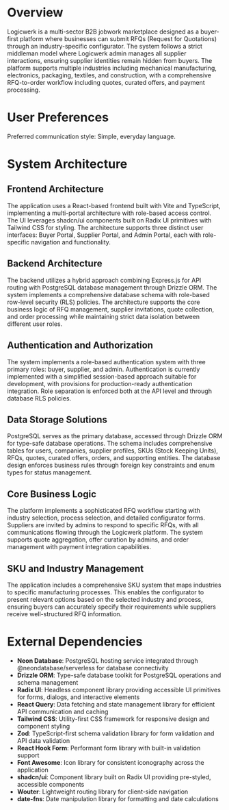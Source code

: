 # Overview

Logicwerk is a multi-sector B2B jobwork marketplace designed as a buyer-first platform where businesses can submit RFQs (Request for Quotations) through an industry-specific configurator. The system follows a strict middleman model where Logicwerk admin manages all supplier interactions, ensuring supplier identities remain hidden from buyers. The platform supports multiple industries including mechanical manufacturing, electronics, packaging, textiles, and construction, with a comprehensive RFQ-to-order workflow including quotes, curated offers, and payment processing.

# User Preferences

Preferred communication style: Simple, everyday language.

# System Architecture

## Frontend Architecture
The application uses a React-based frontend built with Vite and TypeScript, implementing a multi-portal architecture with role-based access control. The UI leverages shadcn/ui components built on Radix UI primitives with Tailwind CSS for styling. The architecture supports three distinct user interfaces: Buyer Portal, Supplier Portal, and Admin Portal, each with role-specific navigation and functionality.

## Backend Architecture
The backend utilizes a hybrid approach combining Express.js for API routing with PostgreSQL database management through Drizzle ORM. The system implements a comprehensive database schema with role-based row-level security (RLS) policies. The architecture supports the core business logic of RFQ management, supplier invitations, quote collection, and order processing while maintaining strict data isolation between different user roles.

## Authentication and Authorization
The system implements a role-based authentication system with three primary roles: buyer, supplier, and admin. Authentication is currently implemented with a simplified session-based approach suitable for development, with provisions for production-ready authentication integration. Role separation is enforced both at the API level and through database RLS policies.

## Data Storage Solutions
PostgreSQL serves as the primary database, accessed through Drizzle ORM for type-safe database operations. The schema includes comprehensive tables for users, companies, supplier profiles, SKUs (Stock Keeping Units), RFQs, quotes, curated offers, orders, and supporting entities. The database design enforces business rules through foreign key constraints and enum types for status management.

## Core Business Logic
The platform implements a sophisticated RFQ workflow starting with industry selection, process selection, and detailed configurator forms. Suppliers are invited by admins to respond to specific RFQs, with all communications flowing through the Logicwerk platform. The system supports quote aggregation, offer curation by admins, and order management with payment integration capabilities.

## SKU and Industry Management
The application includes a comprehensive SKU system that maps industries to specific manufacturing processes. This enables the configurator to present relevant options based on the selected industry and process, ensuring buyers can accurately specify their requirements while suppliers receive well-structured RFQ information.

# External Dependencies

- **Neon Database**: PostgreSQL hosting service integrated through @neondatabase/serverless for database connectivity
- **Drizzle ORM**: Type-safe database toolkit for PostgreSQL operations and schema management
- **Radix UI**: Headless component library providing accessible UI primitives for forms, dialogs, and interactive elements
- **React Query**: Data fetching and state management library for efficient API communication and caching
- **Tailwind CSS**: Utility-first CSS framework for responsive design and component styling
- **Zod**: TypeScript-first schema validation library for form validation and API data validation
- **React Hook Form**: Performant form library with built-in validation support
- **Font Awesome**: Icon library for consistent iconography across the application
- **shadcn/ui**: Component library built on Radix UI providing pre-styled, accessible components
- **Wouter**: Lightweight routing library for client-side navigation
- **date-fns**: Date manipulation library for formatting and date calculations